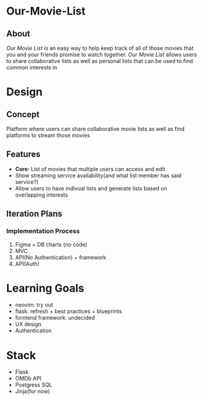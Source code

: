 # Our-Movie-List
## About
*Our Movie List* is an easy way to help keep track of all of those movies that you and your friends promise to watch together. *Our Movie List* allows users to share collaborative lists as well as personal lists that can be used to find common interests in

# Design   
## Concept
Platform where users can share collaborative movie lists as well as find platforms to stream those movies
## Features
- **Core:** List of movies that multiple users can access and edit
- Show streaming service availability(and what list member has said service?)
- Allow users to have indivual lists and generate lists based on overlapping interests
## Iteration Plans
### Implementation Process
1. Figma + DB charts (no code)
1. MVC
1. API(No Authentication) + framework
1. API(Auth)
# Learning Goals
- neovim: try out
- flask: refresh + best practices + blueprints
- forntend framework: undecided
- UX design
- Authentication

# Stack
- Flask
- OMDb API
- Postgress SQL
- Jinja(for now)

